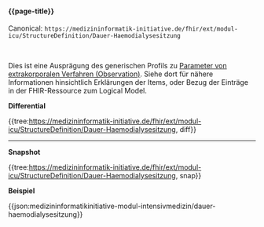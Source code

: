 #### {{page-title}}

Canonical: 
```https://medizininformatik-initiative.de/fhir/ext/modul-icu/StructureDefinition/Dauer-Haemodialysesitzung```

<br> 

Dies ist eine Ausprägung des generischen Profils zu [Parameter von extrakorporalen Verfahren (Observation)](https://medizininformatik-initiative.de/fhir/ext/modul-icu/StructureDefinition/Parameter-Von-Extrakorporalen-Verfahren). Siehe dort für nähere Informationen hinsichtlich Erklärungen der Items, oder Bezug der Einträge in der FHIR-Ressource zum Logical Model. 


**Differential**

{{tree:https://medizininformatik-initiative.de/fhir/ext/modul-icu/StructureDefinition/Dauer-Haemodialysesitzung, diff}}

---

**Snapshot**

{{tree:https://medizininformatik-initiative.de/fhir/ext/modul-icu/StructureDefinition/Dauer-Haemodialysesitzung, snap}}

**Beispiel**

{{json:medizininformatikinitiative-modul-intensivmedizin/dauer-haemodialysesitzung}}
